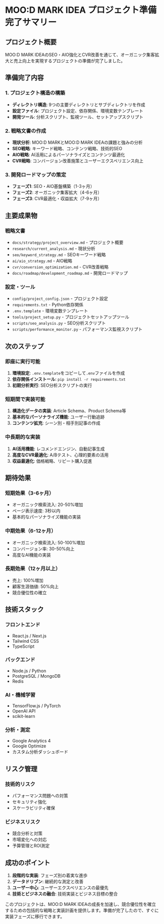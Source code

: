 # MOO:D MARK IDEA プロジェクト準備完了サマリー

## プロジェクト概要

MOO:D MARK IDEAのSEO・AIO強化とCVR改善を通じて、オーガニック集客拡大と売上向上を実現するプロジェクトの準備が完了しました。

## 準備完了内容

### 1. プロジェクト構造の構築
- **ディレクトリ構造**: 9つの主要ディレクトリとサブディレクトリを作成
- **設定ファイル**: プロジェクト設定、依存関係、環境変数テンプレート
- **開発ツール**: 分析スクリプト、監視ツール、セットアップスクリプト

### 2. 戦略文書の作成
- **現状分析**: MOO:D MARKとMOO:D MARK IDEAの課題と強みの分析
- **SEO戦略**: キーワード戦略、コンテンツ戦略、技術的SEO
- **AIO戦略**: AI活用によるパーソナライズとコンテンツ最適化
- **CVR戦略**: コンバージョン改善施策とユーザーエクスペリエンス向上

### 3. 開発ロードマップの策定
- **フェーズ1**: SEO・AIO基盤構築（1-3ヶ月）
- **フェーズ2**: オーガニック集客拡大（4-6ヶ月）
- **フェーズ3**: CVR最適化・収益拡大（7-9ヶ月）

## 主要成果物

### 戦略文書
- `docs/strategy/project_overview.md` - プロジェクト概要
- `research/current_analysis.md` - 現状分析
- `seo/keyword_strategy.md` - SEOキーワード戦略
- `ai/aio_strategy.md` - AIO戦略
- `cvr/conversion_optimization.md` - CVR改善戦略
- `docs/roadmap/development_roadmap.md` - 開発ロードマップ

### 設定・ツール
- `config/project_config.json` - プロジェクト設定
- `requirements.txt` - Python依存関係
- `.env.template` - 環境変数テンプレート
- `tools/project_setup.py` - プロジェクトセットアップツール
- `scripts/seo_analysis.py` - SEO分析スクリプト
- `scripts/performance_monitor.py` - パフォーマンス監視スクリプト

## 次のステップ

### 即座に実行可能
1. **環境設定**: `.env.template`をコピーして`.env`ファイルを作成
2. **依存関係インストール**: `pip install -r requirements.txt`
3. **初期分析実行**: SEO分析スクリプトの実行

### 短期間で実装可能
1. **構造化データの実装**: Article Schema、Product Schema等
2. **基本的なパーソナライズ機能**: ユーザー行動追跡
3. **コンテンツ拡充**: シーン別・相手別記事の作成

### 中長期的な実装
1. **AI活用機能**: レコメンドエンジン、自動記事生成
2. **高度なCVR最適化**: A/Bテスト、心理的要素の活用
3. **収益最適化**: 価格戦略、リピート購入促進

## 期待効果

### 短期効果（3-6ヶ月）
- オーガニック検索流入: 20-50%増加
- ページ表示速度: 3秒以内
- 基本的なパーソナライズ機能の実装

### 中期効果（6-12ヶ月）
- オーガニック検索流入: 50-100%増加
- コンバージョン率: 30-50%向上
- 高度なAI機能の実装

### 長期効果（12ヶ月以上）
- 売上: 100%増加
- 顧客生涯価値: 50%向上
- 競合優位性の確立

## 技術スタック

### フロントエンド
- React.js / Next.js
- Tailwind CSS
- TypeScript

### バックエンド
- Node.js / Python
- PostgreSQL / MongoDB
- Redis

### AI・機械学習
- TensorFlow.js / PyTorch
- OpenAI API
- scikit-learn

### 分析・測定
- Google Analytics 4
- Google Optimize
- カスタム分析ダッシュボード

## リスク管理

### 技術的リスク
- パフォーマンス問題への対策
- セキュリティ強化
- スケーラビリティ確保

### ビジネスリスク
- 競合分析と対策
- 市場変化への対応
- 予算管理とROI測定

## 成功のポイント

1. **段階的な実装**: フェーズ別の着実な進歩
2. **データドリブン**: 継続的な測定と改善
3. **ユーザー中心**: ユーザーエクスペリエンスの最優先
4. **技術とビジネスの融合**: 技術実装とビジネス目標の整合

このプロジェクトは、MOO:D MARK IDEAの成長を加速し、競合優位性を確立するための包括的な戦略と実装計画を提供します。準備が完了したので、すぐに実装フェーズに移行できます。
